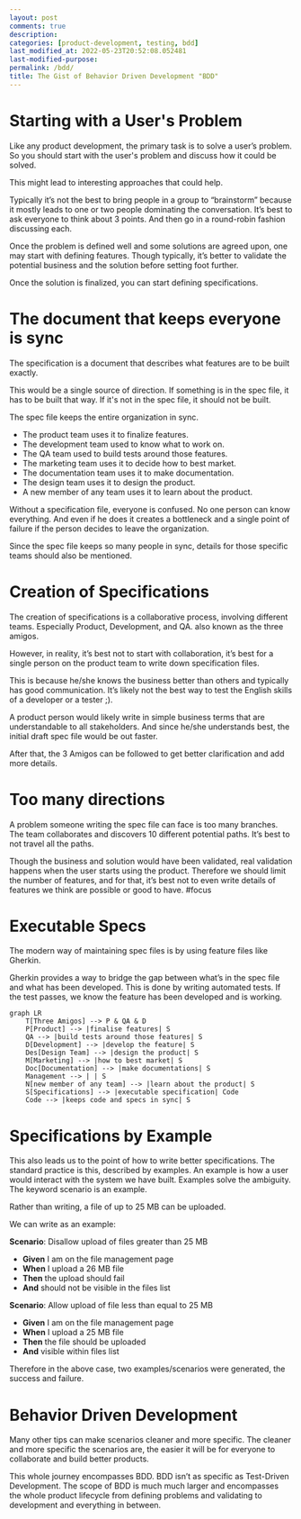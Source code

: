 ```yaml
---
layout: post
comments: true
description: 
categories: [product-development, testing, bdd]
last_modified_at: 2022-05-23T20:52:08.052481
last-modified-purpose:
permalink: /bdd/
title: The Gist of Behavior Driven Development "BDD"
---
```


# Starting with a User's Problem

Like any product development, the primary task is to solve a user’s problem. So you should start with the user's problem and discuss how it could be solved.

This might lead to interesting approaches that could help.

Typically it’s not the best to bring people in a group to “brainstorm” because it mostly leads to one or two people dominating the conversation. It’s best to ask everyone to think about 3 points. And then go in a round-robin fashion discussing each.

Once the problem is defined well and some solutions are agreed upon, one may start with defining features. Though typically, it’s better to validate the potential business and the solution before setting foot further.

Once the solution is finalized, you can start defining specifications.

# The document that keeps everyone is sync

The specification is a document that describes what features are to be built exactly.

This would be a single source of direction. If something is in the spec file, it has to be built that way. If it's not in the spec file, it should not be built.

The spec file keeps the entire organization in sync. 

- The product team uses it to finalize features.
- The development team used to know what to work on.
- The QA team used to build tests around those features.
- The marketing team uses it to decide how to best market.
- The documentation team uses it to make documentation.
- The design team uses it to design the product.
- A new member of any team uses it to learn about the product.

Without a specification file, everyone is confused. No one person can know everything. And even if he does it creates a bottleneck and a single point of failure if the person decides to leave the organization.

Since the spec file keeps so many people in sync, details for those specific teams should also be mentioned.

# Creation of Specifications

The creation of specifications is a collaborative process, involving different teams. Especially Product, Development, and QA. also known as the three amigos.

However, in reality, it’s best not to start with collaboration, it’s best for a single person on the product team to write down specification files.

This is because he/she knows the business better than others and typically has good communication. It’s likely not the best way to test the English skills of a developer or a tester ;). 

A product person would likely write in simple business terms that are understandable to all stakeholders. And since he/she understands best, the initial draft spec file would be out faster.

After that, the 3 Amigos can be followed to get better clarification and add more details.

# Too many directions

A problem someone writing the spec file can face is too many branches. The team collaborates and discovers 10 different potential paths. It’s best to not travel all the paths.

Though the business and solution would have been validated, real validation happens when the user starts using the product. Therefore we should limit the number of features, and for that, it’s best not to even write details of features we think are possible or good to have. #focus

# Executable Specs

The modern way of maintaining spec files is by using feature files like Gherkin.

Gherkin provides a way to bridge the gap between what’s in the spec file and what has been developed. This is done by writing automated tests. If the test passes, we know the feature has been developed and is working.

```mermaid!
graph LR
    T[Three Amigos] --> P & QA & D
    P[Product] --> |finalise features| S
    QA --> |build tests around those features| S
    D[Development] --> |develop the feature| S
    Des[Design Team] --> |design the product| S
    M[Marketing] --> |how to best market| S
    Doc[Documentation] --> |make documentations| S
    Management --> | | S
    N[new member of any team] --> |learn about the product| S
    S[Specifications] --> |executable specification| Code
    Code --> |keeps code and specs in sync| S
```

# Specifications by Example

This also leads us to the point of how to write better specifications. The standard practice is this, described by examples. An example is how a user would interact with the system we have built. Examples solve the ambiguity. The keyword scenario is an example.

Rather than writing, a file of up to 25 MB can be uploaded. 

We can write as an example:

**Scenario**: Disallow upload of files greater than 25 MB

- **Given** I am on the file management page
- **When** I upload a 26 MB file
- **Then** the upload should fail
- **And** should not be visible in the files list

**Scenario**: Allow upload of file less than equal to 25 MB
- **Given** I am on the file management page
- **When** I upload a 25 MB file
- **Then** the file should be uploaded
- **And** visible within files list

Therefore in the above case, two examples/scenarios were generated, the success and failure.

# Behavior Driven Development

Many other tips can make scenarios cleaner and more specific. The cleaner and more specific the scenarios are, the easier it will be for everyone to collaborate and build better products.

This whole journey encompasses BDD. BDD isn’t as specific as Test-Driven Development. The scope of BDD is much much larger and encompasses the whole product lifecycle from defining problems and validating to development and everything in between.
